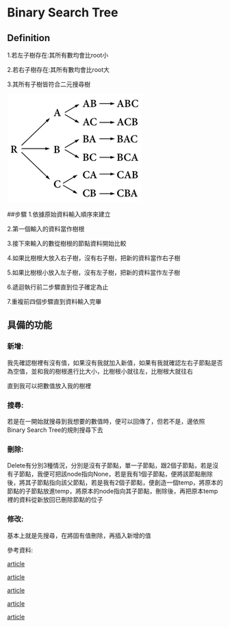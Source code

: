 # Binary Search Tree

## Definition
1.若左子樹存在:其所有數均會比root小

2.若右子樹存在:其所有數均會比root大

3.其所有子樹皆符合二元搜尋樹

![title](https://github.com/DarrenLUCreate/DarreNC/blob/master/Img/tree.png)

##步驟
1.依據原始資料輸入順序來建立

2.第一個輸入的資料當作樹根

3.接下來輸入的數從樹根的節點資料開始比較

4.如果比樹根大放入右子樹，沒有右子樹，把新的資料當作右子樹

5.如果比樹根小放入左子樹，沒有左子樹，把新的資料當作左子樹

6.遞迴執行前二步驟直到位子確定為止

7.重複前四個步驟直到資料輸入完畢

## 具備的功能

### 新增:
我先確認樹裡有沒有值，如果沒有我就加入新值，如果有我就確認左右子節點是否為空值，並和我的樹根進行比大小，比樹根小就往左，比樹根大就往右

直到我可以把數值放入我的樹裡

### 搜尋:
若是在一開始就搜尋到我想要的數值時，便可以回傳了，但若不是，邊依照Binary Search Tree的規則搜尋下去

### 刪除:
Delete有分別3種情況，分別是沒有子節點，單一子節點，跟2個子節點，若是沒有子節點，我便可把該node指向None，若是我有1個子節點，便將該節點刪除後，將其子節點指向該父節點，若是我有2個子節點，便創造一個temp，將原本的節點的子節點放進temp，將原本的node指向其子節點，刪除後，再把原本temp裡的資料從新放回已刪除節點的位子

### 修改:
基本上就是先搜尋，在將固有值刪除，再插入新增的值

參考資料:

[article](http://alrightchiu.github.io/SecondRound/treeshu-introjian-jie.html)

[article](http://alrightchiu.github.io/SecondRound/linked-list-introjian-jie.html)

[article](https://www.geeksforgeeks.org/binary-search-tree-data-structure/)

[article](https://www.geeksforgeeks.org/binary-search-tree-set-1-search-and-insertion/)

[article](https://www.geeksforgeeks.org/binary-search-tree-set-2-delete/)
